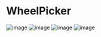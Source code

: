 # WheelPicker
![image](https://github.com/SuperRabbitD/WheelPicker/blob/master/gif_demo/demo_wrap.gif)
![image](https://github.com/SuperRabbitD/WheelPicker/blob/master/gif_demo/demo_change_color.gif)
![image](https://github.com/SuperRabbitD/WheelPicker/blob/master/gif_demo/demo_change_item_count.gif)
![image](https://github.com/SuperRabbitD/WheelPicker/blob/master/gif_demo/demo_date_picker.gif)


